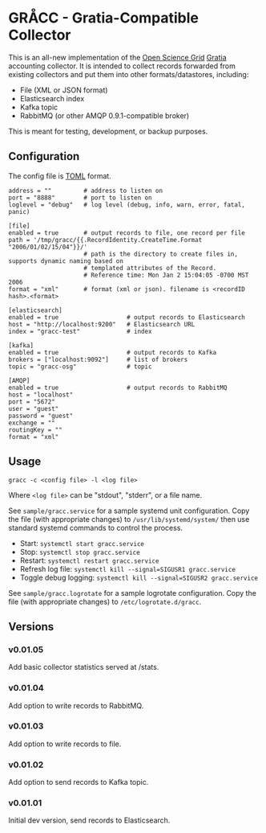 # GRÅCC - Gratia-Compatible Collector

This is an all-new implementation of the [Open Science Grid](http://www.opensciencegrid.org) 
[Gratia](https://sourceforge.net/projects/gratia/) accounting collector. It is intended
to collect records forwarded from existing collectors and put them into other formats/datastores,
including:

* File (XML or JSON format)
* Elasticsearch index
* Kafka topic
* RabbitMQ (or other AMQP 0.9.1-compatible broker)

This is meant for testing, development, or backup purposes.

## Configuration

The config file is [TOML](https://github.com/toml-lang/toml) format. 

    address = ""         # address to listen on
    port = "8888"        # port to listen on
    loglevel = "debug"   # log level (debug, info, warn, error, fatal, panic)
    
    [file]
    enabled = true       # output records to file, one record per file
    path = '/tmp/gracc/{{.RecordIdentity.CreateTime.Format "2006/01/02/15/04"}}/'
                         # path is the directory to create files in, supports dynamic naming based on 
                         # templated attributes of the Record. 
                         # Reference time: Mon Jan 2 15:04:05 -0700 MST 2006 
    format = "xml"       # format (xml or json). filename is <recordID hash>.<format>
    
    [elasticsearch]
    enabled = true                   # output records to Elasticsearch
    host = "http://localhost:9200"   # Elasticsearch URL
    index = "gracc-test"             # index
    
    [kafka]
    enabled = true                   # output records to Kafka
    brokers = ["localhost:9092"]     # list of brokers
    topic = "gracc-osg"              # topic
    
    [AMQP]
    enabled = true                   # output records to RabbitMQ
    host = "localhost"
    port = "5672"
    user = "guest"
    password = "guest"
    exchange = ""
    routingKey = ""
    format = "xml"     

## Usage

    gracc -c <config file> -l <log file>

Where `<log file>` can be "stdout", "stderr", or a file name.

See `sample/gracc.service` for a sample systemd unit configuration. Copy the file (with 
appropriate changes) to `/usr/lib/systemd/system/` then use standard systemd commands to
control the process.

* Start: `systemctl start gracc.service`
* Stop:  `systemctl stop gracc.service`
* Restart:  `systemctl restart gracc.service`
* Refresh log file:  `systemctl kill --signal=SIGUSR1 gracc.service`
* Toggle debug logging:  `systemctl kill --signal=SIGUSR2 gracc.service`

See `sample/gracc.logrotate` for a sample logrotate configuration. Copy the file (with
appropriate changes) to `/etc/logrotate.d/gracc`.

## Versions

### v0.01.05

Add basic collector statistics served at /stats.

### v0.01.04

Add option to write records to RabbitMQ.

### v0.01.03

Add option to write records to file.

### v0.01.02

Add option to send records to Kafka topic.

### v0.01.01

Initial dev version, send records to Elasticsearch.
